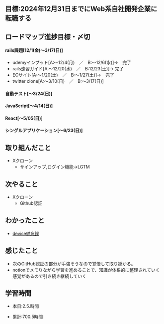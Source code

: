 ## 目標:2024年12月31日までにWeb系自社開発企業に転職する

## ロードマップ進捗目標・〆切
#### rails課題[12/1(金)～3/17(日)]
* udemyインプット[A:～12/4(月)　／　B:～12/6(水)]→　完了
* rails速習ガイド[A:～12/20(水)　／　B:12/23(土)]→  完了
* ECサイト[A:～1/20(土)　／　B:～1/27(土)]→　完了
* twitter clone[A:～3/10(日)　／　B:～3/17(日)]

#### 自動テスト[～3/24(日)]
#### JavaScript[～4/14(日)]
#### React[～5/05(日)]
#### シングルアプリケーション[～6/23(日)]


## 取り組んだこと
- Xクローン
  - サインアップ,ログイン機能→LGTM


## 次やること
- Xクローン
  - Github認証
  
## わかったこと
* [devise備忘録](https://cherry-beat-86e.notion.site/rails-devise-13c45beeae7b4acbaaaee5ed09df0136?pvs=4)


## 感じたこと
* 次のGitHub認証の部分が手強そうなので覚悟して取り掛かる。
* notionでメモりながら学習を進めることで、知識が体系的に整理されていく感覚があるので引き続き継続していく

## 学習時間
- 本日:2.5.時間

- 累計:700.5時間